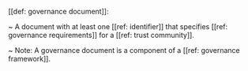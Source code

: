 [[def: governance document]]:

~ A document with at least one [[ref: identifier]] that specifies [[ref: governance requirements]] for a [[ref: trust community]].

~ Note: A governance document is a component of a [[ref: governance framework]].

